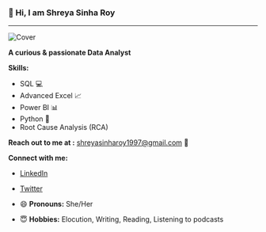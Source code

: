 ### **👋 Hi, I am Shreya Sinha Roy**
---
![Cover](https://github.com/user-attachments/assets/23157360-5a1e-4bd3-b74d-68050e5ea6bc)

  
  **A curious & passionate Data Analyst**

  **Skills:**
  - SQL 💻
  - Advanced Excel 📈
  - Power BI 📊
  - Python 🐍
  - Root Cause Analysis (RCA)

 **Reach out to me at :** shreyasinharoy1997@gmail.com 📧

**Connect with me:**
  
  - [LinkedIn](https://www.linkedin.com/in/shreya-sinha-roy/)
  - [Twitter](https://x.com/sinharoy7991)
    
- 😄 **Pronouns:** She/Her
- 😇 **Hobbies:** Elocution, Writing, Reading, Listening to podcasts


<!---
theshreyasinharoy/theshreyasinharoy is a ✨ special ✨ repository because its `README.md` (this file) appears on your GitHub profile.
You can click the Preview link to take a look at your changes.
--->
